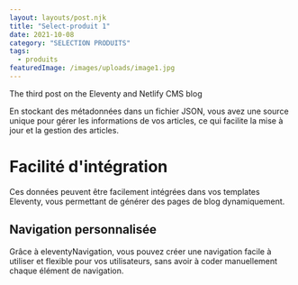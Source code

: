 ```yaml
---
layout: layouts/post.njk
title: "Select-produit 1"
date: 2021-10-08
category: "SELECTION PRODUITS"
tags: 
  - produits
featuredImage: /images/uploads/image1.jpg
---
```

The third post on the Eleventy and Netlify CMS blog

En stockant des métadonnées dans un fichier JSON, vous avez une source unique pour gérer les informations de vos articles, ce qui facilite la mise à jour et la gestion des articles.

# Facilité d'intégration

Ces données peuvent être facilement intégrées dans vos templates Eleventy, vous permettant de générer des pages de blog dynamiquement.

## Navigation personnalisée

Grâce à eleventyNavigation, vous pouvez créer une navigation facile à utiliser et flexible pour vos utilisateurs, sans avoir à coder manuellement chaque élément de navigation.
